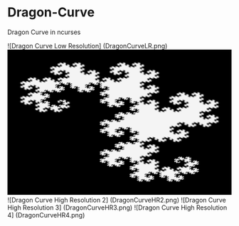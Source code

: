 # Dragon-Curve
 Dragon Curve in ncurses

 ![Dragon Curve Low Resolution] (DragonCurveLR.png)
 ![Dragon Curve High Resolution](DragonCurveHR.png)
 ![Dragon Curve High Resolution 2] (DragonCurveHR2.png)
 ![Dragon Curve High Resolution 3] (DragonCurveHR3.png)
 ![Dragon Curve High Resolution 4] (DragonCurveHR4.png)
